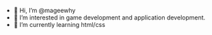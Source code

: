 - 👋 Hi, I’m @mageewhy
- 👀 I’m interested in game development and application development.
- 🌱 I’m currently learning html/css

<!---
mageewhy/mageewhy is a ✨ special ✨ repository because its `README.md` (this file) appears on your GitHub profile.
You can click the Preview link to take a look at your changes.
--->
